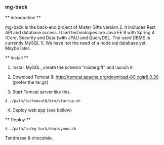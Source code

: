 ### mg-back ###
** Introduction **

mg-back is the back-end project of Mister Gifts version 2. It includes Rest API and database access. Used technologies are Java EE 8 with Spring 4 (Core, Security and Data (with JPA)) and QueryDSL. The used DBMS is currently MySQL 5. We have not the need of a node sql database yet. Maybe later.

** Install **

1) Install MySQL, create the schema "mistergift" and launch it

2) Download Tomcat 8: http://tomcat.apache.org/download-80.cgi#8.0.30 (prefer the tar.gz)

3) Start Tomcat server like this,
```
$ ./path/to/tomcat8/bin/startup.sh
```

4) Deploy web app (see bellow)

** Deploy **
```
$ ./path/to/mg-back/deploynow.sh
```

Tendresse & chocolate.
